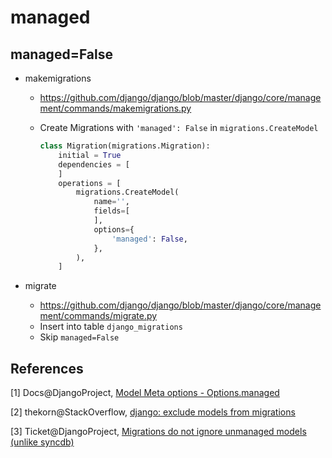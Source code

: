 # managed

## managed=False

* makemigrations

  * https://github.com/django/django/blob/master/django/core/management/commands/makemigrations.py
  * Create Migrations with ``'managed': False`` in ``migrations.CreateModel``

    ```python
    class Migration(migrations.Migration):
        initial = True
        dependencies = [
        ]
        operations = [
            migrations.CreateModel(
                name='',
                fields=[
                ],
                options={
                    'managed': False,
                },
            ),
        ]
    ```

* migrate

  * https://github.com/django/django/blob/master/django/core/management/commands/migrate.py
  * Insert into table ``django_migrations``
  * Skip ``managed=False``

## References

[1] Docs@DjangoProject, [Model Meta options - Options.managed](https://docs.djangoproject.com/en/dev/ref/models/options/#django.db.models.Options.managed)

[2] thekorn@StackOverflow, [django: exclude models from migrations](http://stackoverflow.com/questions/33385618/django-exclude-models-from-migrations)

[3] Ticket@DjangoProject, [Migrations do not ignore unmanaged models (unlike syncdb)](https://code.djangoproject.com/ticket/22331)